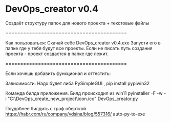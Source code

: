 # DevOps_creator v0.4
Cоздаёт структуру папок для нового проекта + текстовые файлы

=========================================

Как пользоваться:
Cкачай себе DevOps_creator v0.4.exe
Запусти его в папке где у тебя будут все проекты. Если не писать путь создания проекта - проект создастся в папке где лежит.

=========================================

Если хочешь добавить функционал и оттестить:

  Зависимости:
  Надо будет либа PySimpleGUI ,
  pip install pypiwin32

  Команда билда приложения. Билд происходил из win11
  pyinstaller -F -w -i "C:\DevOps_create_new_project\icon.ico" DevOps_creator.py

  Поудобнее билдить с граф оберткой https://habr.com/ru/company/vdsina/blog/557316/
  auto-py-to-exe
